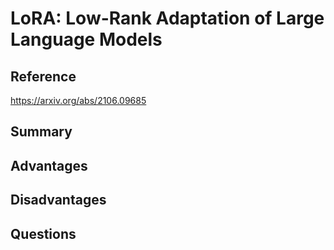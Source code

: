 # LoRA: Low-Rank Adaptation of Large Language Models
## Reference

https://arxiv.org/abs/2106.09685

## Summary

## Advantages

## Disadvantages

## Questions
